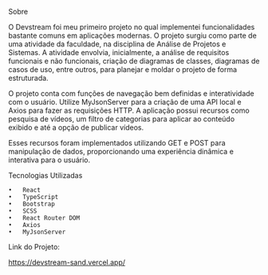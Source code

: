 Sobre

O Devstream foi meu primeiro projeto no qual implementei funcionalidades bastante comuns em aplicações modernas. O projeto surgiu como parte de uma atividade da faculdade, na disciplina de Análise de Projetos e Sistemas. A atividade envolvia, inicialmente, a análise de requisitos funcionais e não funcionais, criação de diagramas de classes, diagramas de casos de uso, entre outros, para planejar e moldar o projeto de forma estruturada.

O projeto conta com funções de navegação bem definidas e interatividade com o usuário. Utilize MyJsonServer para a criação de uma API local e Axios para fazer as requisições HTTP. A aplicação possui recursos como pesquisa de vídeos, um filtro de categorias para aplicar ao conteúdo exibido e até a opção de publicar vídeos.

Esses recursos foram implementados utilizando GET e POST para manipulação de dados, proporcionando uma experiência dinâmica e interativa para o usuário.

Tecnologias Utilizadas

	•	React
	•	TypeScript
	•	Bootstrap
	•	SCSS
	•	React Router DOM
	•	Axios
	•	MyJsonServer

Link do Projeto:

https://devstream-sand.vercel.app/
